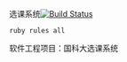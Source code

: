 选课系统[![Build Status](https://travis-ci.org/bacmive/CourseSelect.svg?branch=master)](https://travis-ci.org/bacmive/CourseSelect)
```
ruby rules all
```
软件工程项目：国科大选课系统
